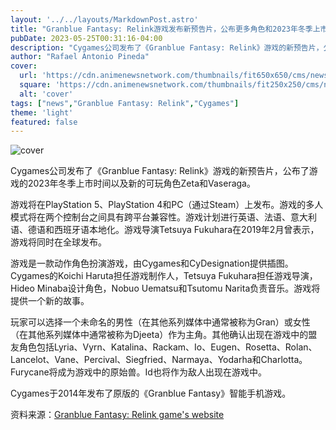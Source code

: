 ```yaml
---
layout: '../../layouts/MarkdownPost.astro'
title: "Granblue Fantasy: Relink游戏发布新预告片，公布更多角色和2023年冬季上市时间"
pubDate: 2023-05-25T00:31:16-04:00
description: "Cygames公司发布了《Granblue Fantasy: Relink》游戏的新预告片，公布了游戏的2023年冬季上市时间以及新的可玩角色Zeta和Vaseraga。"
author: "Rafael Antonio Pineda"
cover:
  url: 'https://cdn.animenewsnetwork.com/thumbnails/fit650x650/cms/news/198415/granblue-fantasy-relink.jpg'
  square: 'https://cdn.animenewsnetwork.com/thumbnails/fit250x250/cms/news/198415/granblue-fantasy-relink.jpg'
  alt: 'cover'
tags: ["news","Granblue Fantasy: Relink","Cygames"]
theme: 'light'
featured: false
---
```


![cover](https://cdn.animenewsnetwork.com/thumbnails/fit650x650/cms/news/198415/granblue-fantasy-relink.jpg)

Cygames公司发布了《Granblue Fantasy: Relink》游戏的新预告片，公布了游戏的2023年冬季上市时间以及新的可玩角色Zeta和Vaseraga。

游戏将在PlayStation 5、PlayStation 4和PC（通过Steam）上发布。游戏的多人模式将在两个控制台之间具有跨平台兼容性。游戏计划进行英语、法语、意大利语、德语和西班牙语本地化。游戏导演Tetsuya Fukuhara在2019年2月曾表示，游戏将同时在全球发布。

游戏是一款动作角色扮演游戏，由Cygames和CyDesignation提供插图。Cygames的Koichi Haruta担任游戏制作人，Tetsuya Fukuhara担任游戏导演，Hideo Minaba设计角色，Nobuo Uematsu和Tsutomu Narita负责音乐。游戏将提供一个新的故事。

玩家可以选择一个未命名的男性（在其他系列媒体中通常被称为Gran）或女性（在其他系列媒体中通常被称为Djeeta）作为主角。其他确认出现在游戏中的盟友角色包括Lyria、Vyrn、Katalina、Rackam、Io、Eugen、Rosetta、Rolan、Lancelot、Vane、Percival、Siegfried、Narmaya、Yodarha和Charlotta。Furycane将成为游戏中的原始兽。Id也将作为敌人出现在游戏中。

Cygames于2014年发布了原版的《Granblue Fantasy》智能手机游戏。

资料来源：[Granblue Fantasy: Relink game's website](https://relink.granbluefantasy.jp/en/)
